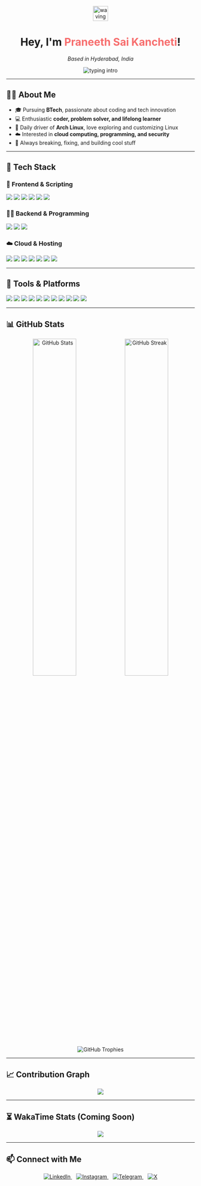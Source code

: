 <p align="center">
  <img src="https://media.giphy.com/media/hvRJCLFzcasrR4ia7z/giphy.gif" width="40" alt="waving hand" />
</p>

<h1 align="center">
  Hey, I'm <span style="color:#F76D6D;">Praneeth Sai Kancheti</span>!
</h1>

<p align="center"><em>Based in Hyderabad, India</em></p>

<p align="center">
  <img src="https://readme-typing-svg.herokuapp.com?font=Fira+Code&weight=600&size=26&pause=1000&color=F76D6D&center=true&vCenter=true&width=600&height=60&lines=I'm+a+Coder.;Developer.;Problem+Solver.;Lifelong+Learner.;Tech+Enthusiast." alt="typing intro"/>
</p>

---

## 👨‍💻 About Me

- 🎓 Pursuing **BTech**, passionate about coding and tech innovation  
- 💻 Enthusiastic **coder, problem solver, and lifelong learner**  
- 🐧 Daily driver of **Arch Linux**, love exploring and customizing Linux  
- ☁️ Interested in **cloud computing, programming, and security**  
- 🔧 Always breaking, fixing, and building cool stuff  

---

## 🧠 Tech Stack

### 🎨 Frontend & Scripting

<p>
  <img src="https://img.shields.io/badge/HTML5-E34F26?style=flat&logo=html5&logoColor=white"/>
  <img src="https://img.shields.io/badge/CSS3-1572B6?style=flat&logo=css3&logoColor=white"/>
  <img src="https://img.shields.io/badge/JavaScript-F7DF1E?style=flat&logo=javascript&logoColor=black"/>
  <img src="https://img.shields.io/badge/TypeScript-3178C6?style=flat&logo=typescript&logoColor=white"/>
  <img src="https://img.shields.io/badge/React-20232A?style=flat&logo=react&logoColor=61DAFB"/>
  <img src="https://img.shields.io/badge/Tailwind_CSS-06B6D4?style=flat&logo=tailwind-css&logoColor=white"/>
</p>

### 🧑‍💻 Backend & Programming

<p>
  <img src="https://img.shields.io/badge/Python-3776AB?style=flat&logo=python&logoColor=white"/>
  <img src="https://img.shields.io/badge/Node.js-339933?style=flat&logo=node.js&logoColor=white"/>
  <img src="https://img.shields.io/badge/Lua-2C2D72?style=flat&logo=lua&logoColor=white"/>
</p>

### ☁️ Cloud & Hosting

<p>
  <img src="https://img.shields.io/badge/AWS-232F3E?style=flat&logo=amazon-aws&logoColor=white"/>
  <img src="https://img.shields.io/badge/Azure-0078D4?style=flat&logo=microsoft-azure&logoColor=white"/>
  <img src="https://img.shields.io/badge/Cloudways-2C2E3E?style=flat&logo=cloudflare&logoColor=white"/>
  <img src="https://img.shields.io/badge/DigitalOcean-0080FF?style=flat&logo=digitalocean&logoColor=white"/>
  <img src="https://img.shields.io/badge/Vultr-007BFC?style=flat&logo=vultr&logoColor=white"/>
  <img src="https://img.shields.io/badge/VPS_Hosting-000000?style=flat&logo=serverfault&logoColor=white"/>
  <img src="https://img.shields.io/badge/GitHub-181717?style=flat&logo=github&logoColor=white"/>
</p>

---

## 🧰 Tools & Platforms

<p>
  <img src="https://img.shields.io/badge/VS_Code-007ACC?style=flat&logo=visual-studio-code&logoColor=white"/>
  <img src="https://img.shields.io/badge/Postman-FF6C37?style=flat&logo=postman&logoColor=white"/>
  <img src="https://img.shields.io/badge/Docker-2496ED?style=flat&logo=docker&logoColor=white"/>
  <img src="https://img.shields.io/badge/Git-F05032?style=flat&logo=git&logoColor=white"/>
  <img src="https://img.shields.io/badge/GitHub_Desktop-24292E?style=flat&logo=github&logoColor=white"/>
  <img src="https://img.shields.io/badge/Notion-000000?style=flat&logo=notion&logoColor=white"/>
  <img src="https://img.shields.io/badge/NPM-CB3837?style=flat&logo=npm&logoColor=white"/>
  <img src="https://img.shields.io/badge/Figma-F24E1E?style=flat&logo=figma&logoColor=white"/>
  <img src="https://img.shields.io/badge/Canva-00C4CC?style=flat&logo=canva&logoColor=white"/>
  <img src="https://img.shields.io/badge/Replit-667881?style=flat&logo=replit&logoColor=white"/>
  <img src="https://img.shields.io/badge/Vercel-000000?style=flat&logo=vercel&logoColor=white"/>
</p>

---

## 📊 GitHub Stats

<p align="center">
  <img alt="GitHub Stats" src="https://github-readme-stats.vercel.app/api?username=codeneeth&show_icons=true&theme=radical&hide_title=true&hide_border=true&cache_seconds=1800" width="48%" />
  <img alt="GitHub Streak" src="https://github-readme-streak-stats.herokuapp.com/?user=codeneeth&theme=radical&hide_border=true" width="48%" />
</p>

<p align="center">
  <img alt="GitHub Trophies" src="https://github-profile-trophy.vercel.app/?username=codeneeth&theme=radical&row=1&column=6&margin-w=10" />
</p>

---

## 📈 Contribution Graph

<p align="center">
  <img src="https://github-readme-activity-graph.vercel.app/graph?username=codeneeth&theme=react-dark&hide_border=true" />
</p>

---

## ⏳ WakaTime Stats (Coming Soon)

<p align="center">
  <img src="https://img.shields.io/badge/WakaTime-Coming%20Soon-blue?logo=wakatime" />
</p>

---

## 📫 Connect with Me

<p align="center">
  <a href="https://www.linkedin.com/in/praneeth-sai-kancheti-1584b3361" target="_blank">
    <img alt="LinkedIn" src="https://img.shields.io/badge/LinkedIn-0077B5?style=flat&logo=linkedin&logoColor=white" />
  </a>
  &nbsp;&nbsp;
  <a href="https://instagram.com/whilepraneeth" target="_blank">
    <img alt="Instagram" src="https://img.shields.io/badge/Instagram-E4405F?style=flat&logo=instagram&logoColor=white" />
  </a>
  &nbsp;&nbsp;
  <a href="https://t.me/slayerxd" target="_blank">
    <img alt="Telegram" src="https://img.shields.io/badge/Telegram-26A5E4?style=flat&logo=telegram&logoColor=white" />
  </a>
  &nbsp;&nbsp;
  <a href="https://x.com/whilepraneeth" target="_blank">
    <img alt="X" src="https://img.shields.io/badge/X-000000?style=flat&logo=twitter&logoColor=white" />
  </a>
</p>
